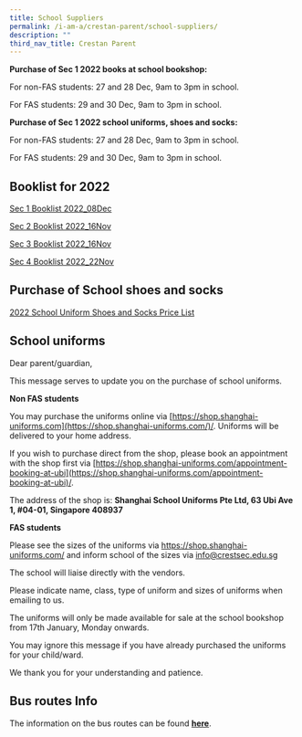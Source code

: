 ```yaml
---
title: School Suppliers
permalink: /i-am-a/crestan-parent/school-suppliers/
description: ""
third_nav_title: Crestan Parent
---
```

**Purchase of Sec 1 2022 books at school bookshop:**

For non-FAS students: 27 and 28 Dec, 9am to 3pm in school.

For FAS students: 29 and 30 Dec, 9am to 3pm in school.

**Purchase of Sec 1 2022 school uniforms, shoes and socks:**

For non-FAS students: 27 and 28 Dec, 9am to 3pm in school.

For FAS students: 29 and 30 Dec, 9am to 3pm in school.

Booklist for 2022
-----------------

[Sec 1 Booklist 2022_08Dec](/files/Sec%201%20Booklist%202022_08Dec.pdf)

[Sec 2 Booklist 2022_16Nov](/files/Sec%202%20Booklist%202022_16Nov.pdf)

[Sec 3 Booklist 2022_16Nov](/files/Sec%203%20Booklist%202022_16Nov.pdf)

[Sec 4 Booklist 2022_22Nov](/files/Sec%204%20Booklist%202022_22Nov.pdf)


Purchase of School shoes and socks
----------------------------------
[2022 School Uniform Shoes and Socks Price List](/files/2022%20School%20Uniform%20Shoes%20and%20Socks%20Price%20List.pdf)

School uniforms
---------------

Dear parent/guardian,

  

This message serves to update you on the purchase of school uniforms.

  

**Non FAS students**

  

You may purchase the uniforms online via [https://shop.shanghai-uniforms.com](https://shop.shanghai-uniforms.com/)/. Uniforms will be delivered to your home address.

  

If you wish to purchase direct from the shop, please book an appointment with the shop first via [https://shop.shanghai-uniforms.com/appointment-booking-at-ubi](https://shop.shanghai-uniforms.com/appointment-booking-at-ubi)/.

  

The address of the shop is: **Shanghai School Uniforms Pte Ltd, 63 Ubi Ave 1, #04-01, Singapore 408937**

  

**FAS students**

  

Please see the sizes of the uniforms via https://shop.shanghai-uniforms.com/ and inform school of the sizes via [info@crestsec.edu.sg](mailto:info@crestsec.edu.sg)

  

The school will liaise directly with the vendors. 

  

Please indicate name, class, type of uniform and sizes of uniforms when emailing to us.

  

The uniforms will only be made available for sale at the school bookshop from 17th January, Monday onwards.

  

You may ignore this message if you have already purchased the uniforms for your child/ward.

  

We thank you for your understanding and patience.

  

Bus routes Info
---------------

The information on the bus routes can be found [**here**](https://moe-crestsec-staging.netlify.app/shuttle-bus-service/useful-info/permalink).